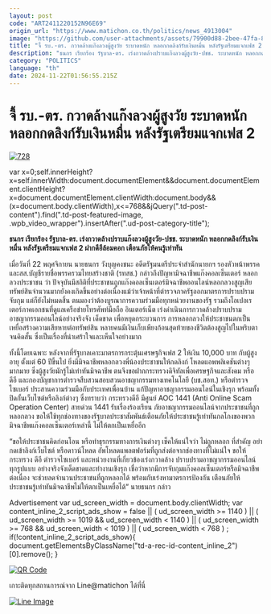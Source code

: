 ```yaml
---
layout: post
code: "ART2411220152N96E69"
origin_url: "https://www.matichon.co.th/politics/news_4913004"
image: "https://github.com/user-attachments/assets/79900d88-2bee-47fa-87d8-096ecd24a13b"
title: "จี้ รบ.-ตร. กวาดล้างแก๊งลวงผู้สูงวัย ระบาดหนัก หลอกกดลิงก์รับเงินหมื่น หลังรัฐเตรียมแจกเฟส 2"
description: "ธนกร เรียกร้อง รัฐบาล-ตร. เร่งกวาดล้างปราบแก๊งลวงผู้สูงวัย-ปชช. ระบาดหนัก หลอกกดลิงก์รับเงินหมื่น หลังรัฐเตรียมแจกเฟส 2 ฝากดีอีล้อมคอก เตือนภัยให้คนรู้เท่าทัน "
category: "POLITICS"
language: "th"
date: 2024-11-22T01:56:55.215Z
---
```


# จี้ รบ.-ตร. กวาดล้างแก๊งลวงผู้สูงวัย ระบาดหนัก หลอกกดลิงก์รับเงินหมื่น หลังรัฐเตรียมแจกเฟส 2

[![](https://www.matichon.co.th/wp-content/uploads/2024/11/728-278.jpg "728")](https://www.matichon.co.th/wp-content/uploads/2024/11/728-278.jpg)

var x=0;self.innerHeight?x=self.innerWidth:document.documentElement&&document.documentElement.clientHeight?x=document.documentElement.clientWidth:document.body&&(x=document.body.clientWidth),x<=768&&jQuery(".td-post-content").find(".td-post-featured-image, .wpb\_video\_wrapper").insertAfter(".ud-post-category-title");

**ธนกร เรียกร้อง รัฐบาล-ตร. เร่งกวาดล้างปราบแก๊งลวงผู้สูงวัย-ปชช. ระบาดหนัก หลอกกดลิงก์รับเงินหมื่น หลังรัฐเตรียมแจกเฟส 2 ฝากดีอีล้อมคอก เตือนภัยให้คนรู้เท่าทัน** 

เมื่อวันที่ 22 พฤศจิกายน นายธนกร วังบุญคงชนะ อดีตรัฐมนตรีประจำสำนักนายกฯ รองหัวหน้าพรรคและสส.บัญชีรายชื่อพรรครวมไทยสร้างชาติ (รทสช.) กล่าวถึงปัญหามิจฉาชีพแก๊งคอลเซ็นเตอร์ หลอกลวงประชาชน ว่า ปัจจุบันมีสถิติที่ประชาชนถูกแก๊งคอลเซ็นเตอร์มิจฉาชีพออนไลน์หลอกลวงสูญเสียทรัพย์สินจำนวนมากยังคงเกิดขึ้นอย่างต่อเนื่องแม้ว่าเจ้าหน้าที่ตำรวจภาครัฐออกมาตรการปราบปราม จับกุม แต่ก็ยังไม่หมดสิ้น ตนมองว่าต้องบูรณาการความร่วมมือทุกหน่วยงานของรัฐ รวมถึงโอเปอเรเตอร์ภาคเอกชนที่ดูแลเครือข่ายโทรศัพท์มือถือ อินเตอร์เน็ต เร่งดำเนินการกวาดล้างปราบปรามอาชญากรรมออนไลน์อย่างจริงจัง เด็ดขาด เพื่อหยุดกระบวนการ การหลอกลวงให้ประชาชนตกเป็นเหยื่อสร้างความเสียหายต่อทรัพย์สิน หลายคนมีเงินเก็บเพียงก้อนสุดท้ายของชีวิตต้องสูญไปในพริบตาจนคิดสั้น ซึ่งเป็นเรื่องที่น่าเศร้าใจและเห็นใจอย่างมาก

ทั้งนี้โดยเฉพาะ หลังจากที่รัฐบาลเคาะมาตรการกระตุ้นเศรษฐกิจเฟส 2 ให้เงิน 10,000 บาท กับผู้สูงอายุ ตั้งแต่ 60 ปีขึ้นไป ยิ่งมีมิจฉาชีพหลอกลวงพี่น้องประชาชนให้กดลิงก์ โหลดแอพพลิเคชันต่างๆ มากมาย ซึ่งผู้สูงวัยมักรู้ไม่เท่าทันมิจฉาชีพ ตนจึงขอฝากกระทรวงดิจิทัลเพื่อเศรษฐกิจและสังคม หรือ ดีอี และกองบัญชาการตำรวจสืบสวนสอบสวนอาชญากรรมทางเทคโนโลยี (บช.สอท.) หรือตำรวจไซเบอร์ ประสานความร่วมมือกับประเทศเพื่อนบ้าน แก้ปัญหาอาชญากรรมออนไลน์ในเชิงรุก พร้อมทั้งปิดกั้นเว็บไซต์หรือลิงก์ต่างๆ ซึ่งทราบว่า กระทรวงดีอี มีศูนย์ AOC 1441 (Anti Online Scam Operation Center) สายด่วน 1441 รับเรื่องร้องเรียน ภัยอาชญากรรมออนไลน์จากประชาชนที่ถูกหลอกลวง ขอให้ใช้ทุกช่องทางของรัฐบาลประชาสัมพันธ์เตือนภัยให้ประชาชนรู้เท่าทันกลโกงของพวกมิจฉาชีพแก๊งคอลเซ็นเตอร์เหล่านี้ ไม่ให้ตกเป็นเหยื่ออีก

“ขอให้ประชาชนคิดก่อนโอน หรือทำธุรกรรมทางการเงินต่างๆ เช็คให้แน่ใจว่า ไม่ถูกหลอก ที่สำคัญ อย่ากดเข้าลิงก์เว็บไซต์ หรือดาวน์โหลด อัพโหลดแพลตฟอร์มที่ถูกส่งต่อจากช่องทางที่ไม่แน่ใจ ขอให้กระทรวง ดีอี ตำรวจไซเบอร์ และหน่วยงานที่เกี่ยวข้องเร่งกวาดล้าง ปราบปรามอาชญากรรมออนไลน์ทุกรูปแบบ อย่างจริงจังเด็ดขาดและทำงานเชิงรุก เชื่อว่าหากมีการจับกุมแก๊งคอลเซ็นเตอร์หรือมิจฉาชีพต่อเนื่อง จะช่วยลดจำนวนประชาชนที่ถูกหลอกได้ พร้อมกับเร่งหามาตรการป้องกัน เตือนภัยให้ประชาชนรู้เท่าทันมิจฉาชีพไม่ให้ตกเป็นเหยื่อได้“ นายธนกร กล่าว

Advertisement var ud\_screen\_width = document.body.clientWidth; var content\_inline\_2\_script\_ads\_show = false || ( ud\_screen\_width >= 1140 ) || ( ud\_screen\_width >= 1019 && ud\_screen\_width < 1140 ) || ( ud\_screen\_width >= 768 && ud\_screen\_width < 1019 ) || ( ud\_screen\_width < 768 ) ; if(!content\_inline\_2\_script\_ads\_show){ document.getElementsByClassName("td-a-rec-id-content\_inline\_2")\[0\].remove(); }

[![QR Code](https://www.matichon.co.th/wp-content/uploads/2023/07/wob1371z.jpg)](https://lin.ee/ht0nDxX)

เกาะติดทุกสถานการณ์จาก Line@matichon ได้ที่นี่

[![Line Image](https://www.matichon.co.th/wp-content/uploads/2023/07/th.png)](https://lin.ee/ht0nDxX)
